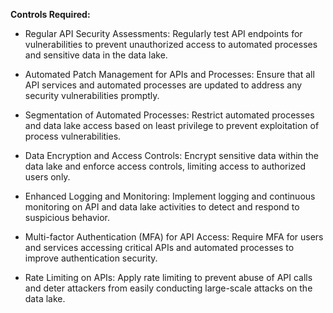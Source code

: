 **Controls Required:**

- Regular API Security Assessments: Regularly test API endpoints for vulnerabilities to prevent unauthorized access to automated processes and sensitive data in the data lake.

- Automated Patch Management for APIs and Processes: Ensure that all API services and automated processes are updated to address any security vulnerabilities promptly.

- Segmentation of Automated Processes: Restrict automated processes and data lake access based on least privilege to prevent exploitation of process vulnerabilities.

- Data Encryption and Access Controls: Encrypt sensitive data within the data lake and enforce access controls, limiting access to authorized users only.

- Enhanced Logging and Monitoring: Implement logging and continuous monitoring on API and data lake activities to detect and respond to suspicious behavior.

- Multi-factor Authentication (MFA) for API Access: Require MFA for users and services accessing critical APIs and automated processes to improve authentication security.

- Rate Limiting on APIs: Apply rate limiting to prevent abuse of API calls and deter attackers from easily conducting large-scale attacks on the data lake.